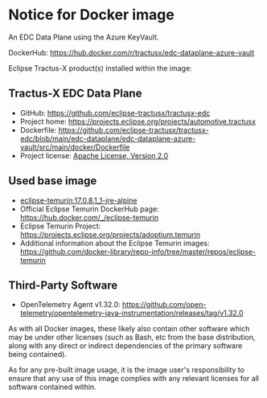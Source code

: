 # Notice for Docker image

An EDC Data Plane using the Azure KeyVault.

DockerHub: <https://hub.docker.com/r/tractusx/edc-dataplane-azure-vault>

Eclipse Tractus-X product(s) installed within the image:

## Tractus-X EDC Data Plane

- GitHub: <https://github.com/eclipse-tractusx/tractusx-edc>
- Project home: <https://projects.eclipse.org/projects/automotive.tractusx>
- Dockerfile: <https://github.com/eclipse-tractusx/tractusx-edc/blob/main/edc-dataplane/edc-dataplane-azure-vault/src/main/docker/Dockerfile>
- Project license: [Apache License, Version 2.0](https://github.com/eclipse-tractusx/tractusx-edc/blob/main/LICENSE)

## Used base image

- [eclipse-temurin:17.0.8.1_1-jre-alpine](https://github.com/adoptium/containers)
- Official Eclipse Temurin DockerHub page: <https://hub.docker.com/_/eclipse-temurin>
- Eclipse Temurin Project: <https://projects.eclipse.org/projects/adoptium.temurin>
- Additional information about the Eclipse Temurin
  images: <https://github.com/docker-library/repo-info/tree/master/repos/eclipse-temurin>

## Third-Party Software

- OpenTelemetry Agent v1.32.0: <https://github.com/open-telemetry/opentelemetry-java-instrumentation/releases/tag/v1.32.0>

As with all Docker images, these likely also contain other software which may be under other licenses (such as Bash, etc
from the base distribution, along with any direct or indirect dependencies of the primary software being contained).

As for any pre-built image usage, it is the image user's responsibility to ensure that any use of this image complies
with any relevant licenses for all software contained within.
